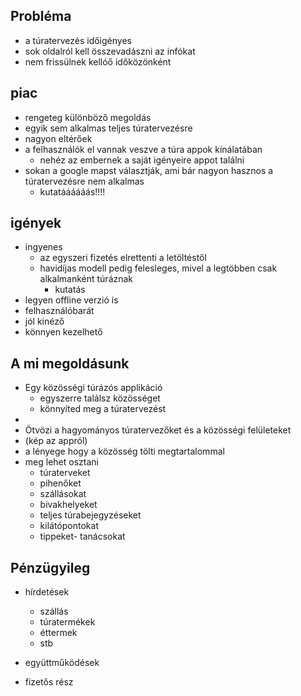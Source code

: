 ## Probléma
- a túratervezés időigényes
- sok oldalról kell összevadászni az infókat
- nem frissülnek kellóő időközönként
## piac
-  rengeteg különböző megoldás
- egyik sem alkalmas teljes túratervezésre
- nagyon eltérőek
- a felhasználók el vannak veszve a túra appok kínálatában 
	- nehéz az embernek a saját igényeire appot találni
- sokan a google mapst választják, ami bár nagyon hasznos a túratervezésre nem alkalmas 
	- kutatáááááás!!!!

## igények
- ingyenes 
	- az egyszeri fizetés elrettenti a letöltéstől
	- havidíjas modell pedig felesleges, mivel a legtöbben csak alkalmanként túráznak 
		- kutatás
- legyen offline verzió is
- felhasználóbarát 
- jól kinéző 
- könnyen kezelhető

## A mi megoldásunk
- Egy közösségi túrázós applikáció
	- egyszerre találsz közösséget 
	- könnyíted meg a túratervezést
- 
-  Ötvözi a hagyományos túratervezőket és a közösségi felületeket
- (kép az appról)
- a lényege hogy a közösség tölti megtartalommal
- meg lehet osztani 
	- túraterveket
	- pihenőket
	- szállásokat
	- bivakhelyeket
	- teljes túrabejegyzéseket
	- kilátópontokat
	- tippeket- tanácsokat
## Pénzügyileg 
- hírdetések
	- szállás
	- túratermékek
	- éttermek
	- stb

- együttműködések

- fizetős rész

